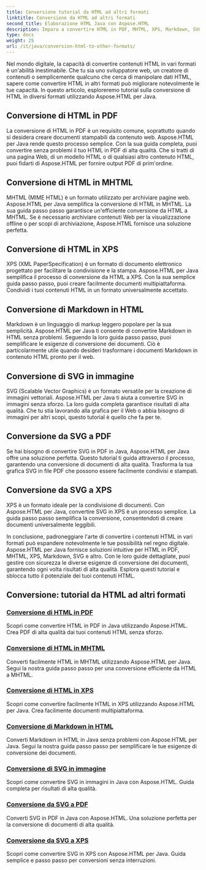 ```yaml
---
title: Conversione tutorial da HTML ad altri formati
linktitle: Conversione da HTML ad altri formati
second_title: Elaborazione HTML Java con Aspose.HTML
description: Impara a convertire HTML in PDF, MHTML, XPS, Markdown, SVG e altro in Java utilizzando Aspose.HTML. Conversioni di documenti di alta qualità rese semplici.
type: docs
weight: 25
url: /it/java/conversion-html-to-other-formats/
---
```


Nel mondo digitale, la capacità di convertire contenuti HTML in vari formati è un'abilità inestimabile. Che tu sia uno sviluppatore web, un creatore di contenuti o semplicemente qualcuno che cerca di manipolare dati HTML, sapere come convertire HTML in altri formati può migliorare notevolmente le tue capacità. In questo articolo, esploreremo tutorial sulla conversione di HTML in diversi formati utilizzando Aspose.HTML per Java.

## Conversione di HTML in PDF

La conversione di HTML in PDF è un requisito comune, soprattutto quando si desidera creare documenti stampabili da contenuto web. Aspose.HTML per Java rende questo processo semplice. Con la sua guida completa, puoi convertire senza problemi il tuo HTML in PDF di alta qualità. Che si tratti di una pagina Web, di un modello HTML o di qualsiasi altro contenuto HTML, puoi fidarti di Aspose.HTML per fornire output PDF di prim'ordine.

## Conversione di HTML in MHTML

MHTML (MIME HTML) è un formato utilizzato per archiviare pagine web. Aspose.HTML per Java semplifica la conversione di HTML in MHTML. La sua guida passo passo garantisce un'efficiente conversione da HTML a MHTML. Se è necessario archiviare contenuti Web per la visualizzazione offline o per scopi di archiviazione, Aspose.HTML fornisce una soluzione perfetta.

## Conversione di HTML in XPS

XPS (XML PaperSpecification) è un formato di documento elettronico progettato per facilitare la condivisione e la stampa. Aspose.HTML per Java semplifica il processo di conversione da HTML a XPS. Con la sua semplice guida passo passo, puoi creare facilmente documenti multipiattaforma. Condividi i tuoi contenuti HTML in un formato universalmente accettato.

## Conversione di Markdown in HTML

Markdown è un linguaggio di markup leggero popolare per la sua semplicità. Aspose.HTML per Java ti consente di convertire Markdown in HTML senza problemi. Seguendo la loro guida passo passo, puoi semplificare le esigenze di conversione dei documenti. Ciò è particolarmente utile quando desideri trasformare i documenti Markdown in contenuto HTML pronto per il web.

## Conversione di SVG in immagine

SVG (Scalable Vector Graphics) è un formato versatile per la creazione di immagini vettoriali. Aspose.HTML per Java ti aiuta a convertire SVG in immagini senza sforzo. La loro guida completa garantisce risultati di alta qualità. Che tu stia lavorando alla grafica per il Web o abbia bisogno di immagini per altri scopi, questo tutorial è quello che fa per te.

## Conversione da SVG a PDF

Se hai bisogno di convertire SVG in PDF in Java, Aspose.HTML per Java offre una soluzione perfetta. Questo tutorial ti guida attraverso il processo, garantendo una conversione di documenti di alta qualità. Trasforma la tua grafica SVG in file PDF che possono essere facilmente condivisi e stampati.

## Conversione da SVG a XPS

XPS è un formato ideale per la condivisione di documenti. Con Aspose.HTML per Java, convertire SVG in XPS è un processo semplice. La guida passo passo semplifica la conversione, consentendoti di creare documenti universalmente leggibili.

In conclusione, padroneggiare l'arte di convertire i contenuti HTML in vari formati può espandere notevolmente le tue possibilità nel regno digitale. Aspose.HTML per Java fornisce soluzioni intuitive per HTML in PDF, MHTML, XPS, Markdown, SVG e altro. Con le loro guide dettagliate, puoi gestire con sicurezza le diverse esigenze di conversione dei documenti, garantendo ogni volta risultati di alta qualità. Esplora questi tutorial e sblocca tutto il potenziale dei tuoi contenuti HTML.

## Conversione: tutorial da HTML ad altri formati
### [Conversione di HTML in PDF](./convert-html-to-pdf/)
Scopri come convertire HTML in PDF in Java utilizzando Aspose.HTML. Crea PDF di alta qualità dai tuoi contenuti HTML senza sforzo.
### [Conversione di HTML in MHTML](./convert-html-to-mhtml/)
Converti facilmente HTML in MHTML utilizzando Aspose.HTML per Java. Segui la nostra guida passo passo per una conversione efficiente da HTML a MHTML.
### [Conversione di HTML in XPS](./convert-html-to-xps/)
Scopri come convertire facilmente HTML in XPS utilizzando Aspose.HTML per Java. Crea facilmente documenti multipiattaforma.
### [Conversione di Markdown in HTML](./convert-markdown-to-html/)
Converti Markdown in HTML in Java senza problemi con Aspose.HTML per Java. Segui la nostra guida passo passo per semplificare le tue esigenze di conversione dei documenti.
### [Conversione di SVG in immagine](./convert-svg-to-image/)
Scopri come convertire SVG in immagini in Java con Aspose.HTML. Guida completa per risultati di alta qualità.
### [Conversione da SVG a PDF](./convert-svg-to-pdf/)
Converti SVG in PDF in Java con Aspose.HTML. Una soluzione perfetta per la conversione di documenti di alta qualità.
### [Conversione da SVG a XPS](./convert-svg-to-xps/)
Scopri come convertire SVG in XPS con Aspose.HTML per Java. Guida semplice e passo passo per conversioni senza interruzioni.